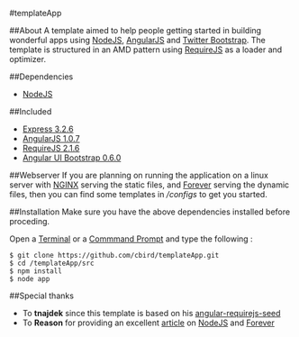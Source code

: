 #templateApp

##About
A template aimed to help people getting started in building wonderful apps using [NodeJS](http://nodejs.org), [AngularJS](http://angularjs.org/) and [Twitter Bootstrap](http://twitter.github.io/bootstrap/). The template is structured in an AMD pattern using [RequireJS](http://requirejs.org/) as a loader and optimizer. 

##Dependencies
* [NodeJS](http://nodejs.org)

##Included
* [Express 3.2.6](http://expressjs.com/)
* [AngularJS 1.0.7](http://angularjs.org/)
* [RequireJS 2.1.6](http://requirejs.org/)
* [Angular UI Bootstrap 0.6.0](http://angular-ui.github.io/bootstrap/)

##Webserver
If you are planning on running the application on a linux server with [NGINX](http://wiki.nginx.org/Main) serving the static files, and [Forever](https://github.com/nodejitsu/forever) serving the dynamic files, then you can find some templates in */configs* to get you started.

##Installation
Make sure you have the above dependencies installed before proceding.

Open a [Terminal](http://www.apple.com/osx/apps/all.html#terminal) or a [Commmand Prompt](http://en.wikipedia.org/wiki/Command_Prompt) and
type the following :
  
    $ git clone https://github.com/cbird/templateApp.git
    $ cd /templateApp/src
    $ npm install
    $ node app


##Special thanks
* To **tnajdek** since this template is based on his [angular-requirejs-seed](https://github.com/tnajdek/angular-requirejs-seed)
* To **Reason** for providing an excellent [article](https://www.exratione.com/2013/02/nodejs-and-forever-as-a-service-simple-upstart-and-init-scripts-for-ubuntu/) on [NodeJS](http://nodejs.org) and [Forever](https://github.com/nodejitsu/forever)
